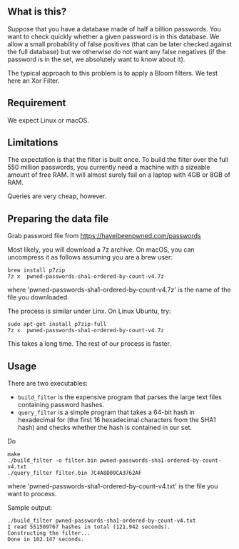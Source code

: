 
## What is this?

Suppose that you have a database made of half a billion passwords. You want to check quickly whether a given password is in this database. We allow a small probability of false positives (that can be later checked against the full database) but we otherwise do not want any false negatives (if the password is in the set, we absolutely want to know about it).

The typical approach to this problem is to apply a Bloom filters. We test here an Xor Filter.


## Requirement


We expect Linux or macOS.


## Limitations

The expectation is that the filter is built once. To build the filter over the full 550 million passwords, you currently need a machine with a sizeable amount of free RAM. It will almost surely fail on a laptop with 4GB or 8GB of RAM.

Queries are very cheap, however.



## Preparing the data file

Grab password file from
https://haveibeenpwned.com/passwords

Most likely, you will download a 7z archive. On macOS, you can
uncompress it as follows assuming you are a brew user:

```
brew install p7zip
7z x  pwned-passwords-sha1-ordered-by-count-v4.7z
```

where 'pwned-passwords-sha1-ordered-by-count-v4.7z' is the name of the file you downloaded.

The process is similar under Linx. On Linux Ubuntu, try:

```
sudo apt-get install p7zip-full
7z x  pwned-passwords-sha1-ordered-by-count-v4.7z
```

This takes a long time. The rest of our process is faster.

## Usage


There are two executables:

- `build_filter` is the expensive program that parses the large text files containing password hashes.
- `query_filter` is a simple program that takes a 64-bit hash in hexadecimal for (the first 16 hexadecimal characters from the SHA1 hash) and checks whether the hash is contained in our set.

Do 

```
make
./build_filter -o filter.bin pwned-passwords-sha1-ordered-by-count-v4.txt
./query_filter filter.bin 7C4A8D09CA3762AF
````

where 'pwned-passwords-sha1-ordered-by-count-v4.txt' is the file you want to process.

Sample output:

```
./build_filter pwned-passwords-sha1-ordered-by-count-v4.txt
I read 551509767 hashes in total (121.942 seconds).
Constructing the filter...
Done in 102.147 seconds.
```
